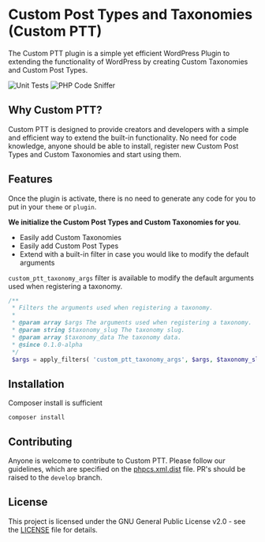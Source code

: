 # Custom Post Types and Taxonomies (Custom PTT)

The Custom PTT plugin is a simple yet efficient WordPress Plugin to extending the functionality of WordPress by creating Custom Taxonomies and Custom Post Types.

![Unit Tests](https://github.com/freibergergarcia/custom-post-types-taxonomies/actions/workflows/run-phpunit.yml/badge.svg)
![PHP Code Sniffer](https://github.com/freibergergarcia/custom-post-types-taxonomies/actions/workflows/run-phpcs.yml/badge.svg)

## Why Custom PTT?

Custom PTT is designed to provide creators and developers with a simple and efficient way to extend the built-in functionality.
No need for code knowledge, anyone should be able to install, register new Custom Post Types and Custom Taxonomies and start using them.

## Features

Once the plugin is activate, there is no need to generate any code for you to put in your `theme` or `plugin`. 

**We initialize the Custom Post Types and Custom Taxonomies for you**.

- Easily add Custom Taxonomies
- Easily add Custom Post Types
- Extend with a built-in filter in case you would like to modify the default arguments

`custom_ptt_taxonomy_args` filter is available to modify the default arguments used when registering a taxonomy.
```php 
/**
 * Filters the arguments used when registering a taxonomy.
 *
 * @param array $args The arguments used when registering a taxonomy.
 * @param string $taxonomy_slug The taxonomy slug.
 * @param array $taxonomy_data The taxonomy data.
 * @since 0.1.0-alpha
 */
 $args = apply_filters( 'custom_ptt_taxonomy_args', $args, $taxonomy_slug, $taxonomy_data );
```

## Installation

Composer install is sufficient
```
composer install
```

## Contributing

Anyone is welcome to contribute to Custom PTT. Please follow our guidelines, which are specified on the [phpcs.xml.dist](phpcs.xml.dist) file.
PR's should be raised to the `develop` branch.

## License

This project is licensed under the GNU General Public License v2.0 - see the [LICENSE](LICENSE) file for details.
